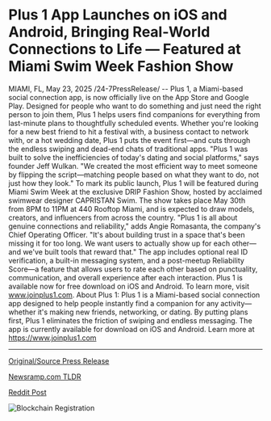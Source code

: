 # Plus 1 App Launches on iOS and Android, Bringing Real-World Connections to Life — Featured at Miami Swim Week Fashion Show

MIAMI, FL, May 23, 2025 /24-7PressRelease/ -- Plus 1, a Miami-based social connection app, is now officially live on the App Store and Google Play. Designed for people who want to do something and just need the right person to join them, Plus 1 helps users find companions for everything from last-minute plans to thoughtfully scheduled events.  Whether you're looking for a new best friend to hit a festival with, a business contact to network with, or a hot wedding date, Plus 1 puts the event first—and cuts through the endless swiping and dead-end chats of traditional apps.  "Plus 1 was built to solve the inefficiencies of today's dating and social platforms," says founder Jeff Wulkan. "We created the most efficient way to meet someone by flipping the script—matching people based on what they want to do, not just how they look."  To mark its public launch, Plus 1 will be featured during Miami Swim Week at the exclusive DRIP Fashion Show, hosted by acclaimed swimwear designer CAPRISTAN Swim. The show takes place May 30th from 8PM to 11PM at 440 Rooftop Miami, and is expected to draw models, creators, and influencers from across the country.  "Plus 1 is all about genuine connections and reliability," adds Angie Romasanta, the company's Chief Operating Officer. "It's about building trust in a space that's been missing it for too long. We want users to actually show up for each other—and we've built tools that reward that."  The app includes optional real ID verification, a built-in messaging system, and a post-meetup Reliability Score—a feature that allows users to rate each other based on punctuality, communication, and overall experience after each interaction.  Plus 1 is available now for free download on iOS and Android. To learn more, visit www.joinplus1.com.  About Plus 1: Plus 1 is a Miami-based social connection app designed to help people instantly find a companion for any activity—whether it's making new friends, networking, or dating. By putting plans first, Plus 1 eliminates the friction of swiping and endless messaging. The app is currently available for download on iOS and Android. Learn more at https://www.joinplus1.com 

---

[Original/Source Press Release](https://www.24-7pressrelease.com/press-release/523103/plus-1-app-launches-on-ios-and-android-bringing-real-world-connections-to-life-featured-at-miami-swim-week-fashion-show)
                    

[Newsramp.com TLDR](https://newsramp.com/curated-news/miami-based-social-connection-app-plus-1-launches-on-app-store-and-google-play/e91de369a84b66e5ccf37e3993411b47) 

 



[Reddit Post](https://www.reddit.com/r/Business_NewsRamp/comments/1ktdsi4/miamibased_social_connection_app_plus_1_launches/) 



![Blockchain Registration](https://cdn.newsramp.app/24-7PressRelease/qrcode/255/23/leanC0Br.webp)